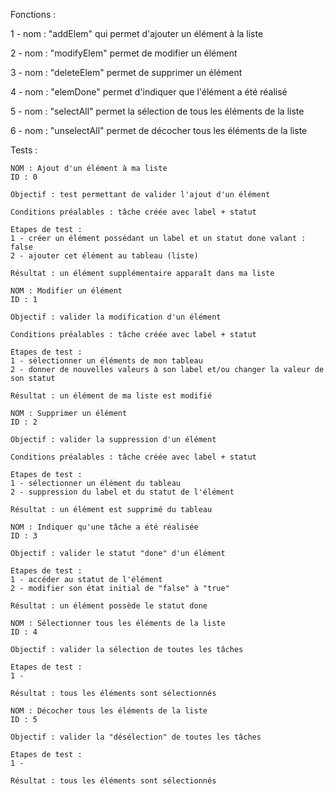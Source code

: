 Fonctions : 

1 - nom : "addElem" qui permet d'ajouter un élément à la liste

2 - nom : "modifyElem" permet de modifier un élément 

3 - nom : "deleteElem" permet de supprimer un élément

4 - nom : "elemDone" permet d'indiquer que l'élément a été réalisé 

5 - nom : "selectAll" permet la sélection de tous les éléments de la liste

6 - nom : "unselectAll" permet de décocher tous les éléments de la liste

Tests : 

````
NOM : Ajout d'un élément à ma liste          
ID : 0

Objectif : test permettant de valider l'ajout d'un élément 

Conditions préalables : tâche créée avec label + statut

Etapes de test : 
1 - créer un élément possédant un label et un statut done valant : false
2 - ajouter cet élément au tableau (liste)

Résultat : un élément supplémentaire apparaît dans ma liste
````

````
NOM : Modifier un élément          
ID : 1

Objectif : valider la modification d'un élément 

Conditions préalables : tâche créée avec label + statut

Etapes de test : 
1 - sélectionner un éléments de mon tableau 
2 - donner de nouvelles valeurs à son label et/ou changer la valeur de son statut

Résultat : un élément de ma liste est modifié
````

````
NOM : Supprimer un élément
ID : 2

Objectif : valider la suppression d'un élément 

Conditions préalables : tâche créée avec label + statut

Etapes de test :
1 - sélectionner un élément du tableau 
2 - suppression du label et du statut de l'élément 

Résultat : un élément est supprimé du tableau
````
````
NOM : Indiquer qu'une tâche a été réalisée
ID : 3

Objectif : valider le statut "done" d'un élément 

Etapes de test :
1 - accéder au statut de l'élément 
2 - modifier son état initial de "false" à "true"

Résultat : un élément possède le statut done 
````
````
NOM : Sélectionner tous les éléments de la liste
ID : 4

Objectif : valider la sélection de toutes les tâches

Etapes de test :
1 - 

Résultat : tous les éléments sont sélectionnés
````
````
NOM : Décocher tous les éléments de la liste
ID : 5

Objectif : valider la "désélection" de toutes les tâches

Etapes de test :
1 - 

Résultat : tous les éléments sont sélectionnés
````